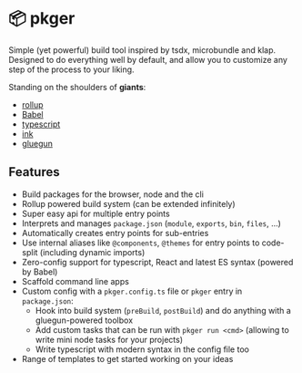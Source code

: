 # 📦 pkger

Simple (yet powerful) build tool inspired by tsdx, microbundle and klap. Designed to do everything well by default, and allow you to customize any step of the process to your liking.

Standing on the shoulders of **giants**:

- [rollup](https://github.com/rollup/rollup)
- [Babel](https://github.com/babel/babel)
- [typescript](https://github.com/microsoft/Typescript)
- [ink](https://github.com/vadimdemedes/ink)
- [gluegun](https://github.com/infinitered/gluegun)

## Features

- Build packages for the browser, node and the cli
- Rollup powered build system (can be extended infinitely)
- Super easy api for multiple entry points
- Interprets and manages `package.json` (`module`, `exports`, `bin`, `files`, ...)
- Automatically creates entry points for sub-entries
- Use internal aliases like `@components`, `@themes` for entry points to code-split (including dynamic imports)
- Zero-config support for typescript, React and latest ES syntax (powered by Babel)
- Scaffold command line apps
- Custom config with a `pkger.config.ts` file or `pkger` entry in `package.json`:
  - Hook into build system (`preBuild`, `postBuild`) and do anything with a gluegun-powered toolbox
  - Add custom tasks that can be run with `pkger run <cmd>` (allowing to write mini node tasks for your projects)
  - Write typescript with modern syntax in the config file too
- Range of templates to get started working on your ideas
